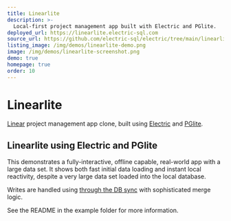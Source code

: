 ```yaml
---
title: Linearlite
description: >-
  Local-first project management app built with Electric and PGlite.
deployed_url: https://linearlite.electric-sql.com
source_url: https://github.com/electric-sql/electric/tree/main/linearlite
listing_image: /img/demos/linearlite-demo.png
image: /img/demos/linearlite-screenshot.png
demo: true
homepage: true
order: 10
---
```


# Linearlite

[Linear](https://linear.app) project management app clone, built using [Electric](/product/electric) and [PGlite](/product/pglite).

<DemoEmbed :demo="$frontmatter" />

## Linearlite using Electric and PGlite

This demonstrates a fully-interactive, offline capable, real-world app with a large data set. It shows both fast initial data loading and instant local reactivity, despite a very large data set loaded into the local database.

Writes are handled using [through the DB sync](/docs/guides/writes#through-the-db) with sophisticated merge logic.

See the README in the example folder for more information.

<DemoCTAs :demo="$frontmatter" />
